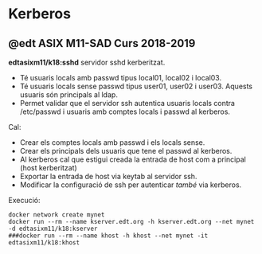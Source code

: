 # Kerberos
## @edt ASIX M11-SAD Curs 2018-2019

**edtasixm11/k18:sshd** servidor sshd kerberitzat.

 * Té usuaris locals amb passwd tipus local01, local02 i local03.
 * Té usuaris locals sense passwd tipus user01, user02 i user03. Aquests usuaris són principals al ldap.
 * Permet validar que el servidor ssh autentica usuaris locals contra /etc/passwd i usuaris amb comptes 
   locals i passwd al kerberos.

Cal:

 * Crear els comptes locals amb passwd i els locals sense.
 * Crear els principals dels usuaris que tene el passwd al kerberos.
 * Al kerberos cal que estigui creada la entrada de host com a principal (host kerberitzat)
 * Exportar la entrada de host via keytab al servidor ssh.
 * Modificar la configuració de ssh per autenticar *també* via kerberos.


Execució:
```
docker network create mynet
docker run --rm --name kserver.edt.org -h kserver.edt.org --net mynet -d edtasixm11/k18:kserver
###docker run --rm --name khost -h khost --net mynet -it edtasixm11/k18:khost
```

